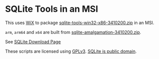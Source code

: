 # SQLite Tools in an MSI

This uses [WiX](https://wixtoolset.org/) to package [sqlite-tools-win32-x86-3410200.zip](https://www.sqlite.org/2023/sqlite-tools-win32-x86-3410200.zip) in an MSI.

`arm`, `arm64` and `x64` are built from [sqlite-amalgamation-3410200.zip](https://www.sqlite.org/2023/sqlite-amalgamation-3410200.zip).

See [SQLite Download Page](https://www.sqlite.org/download.html)

These scripts are licensed using [GPLv3](http://www.gnu.org/licenses). [SQLite is public domain](https://www.sqlite.org/copyright.html).
